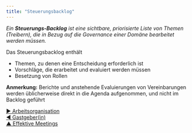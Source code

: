 ```yaml
---
title: "Steuerungsbacklog"
---
```



_Ein **Steuerungs-Backlog** ist eine sichtbare, priorisierte Liste von Themen (Treibern), die in Bezug auf die Governance einer Domäne bearbeitet werden müssen._

Das Steuerungsbacklog enthält

- Themen, zu denen eine Entscheidung erforderlich ist
- Vorschläge, die erarbeitet und evaluiert werden müssen
- Besetzung von Rollen

**Anmerkung:** Berichte und anstehende Evaluierungen von Vereinbarungen werden üblicherweise direkt in die Agenda aufgenommen, und nicht im Backlog geführt

[&#9654; Arbeitsorganisation](organizing-work.html)<br/>[&#9664; Gastgeber(in)](meeting-host.html)<br/>[&#9650; Effektive Meetings](meeting-practices.html)

